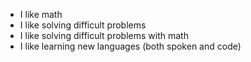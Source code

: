 - I like math
- I like solving difficult problems
- I like solving difficult problems with math
- I like learning new languages (both spoken and code)
